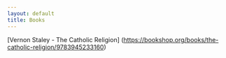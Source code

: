 ```yaml
---
layout: default
title: Books
---
```

[Vernon Staley - The Catholic Religion] (https://bookshop.org/books/the-catholic-religion/9783945233160)
